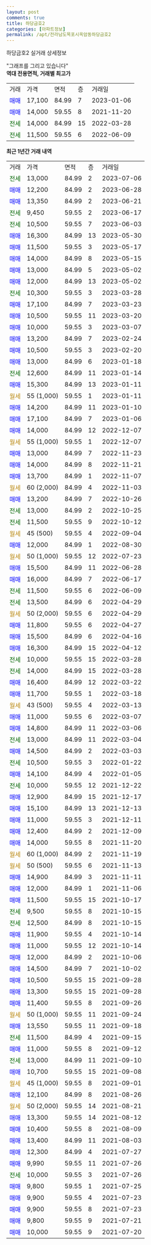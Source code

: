 ```yaml
---
layout: post
comments: true
title: 하당금호2
categories: [아파트정보]
permalink: /apt/전라남도목포시옥암동하당금호2
---
```


하당금호2 실거래 상세정보

<script type="text/javascript">
  google.charts.load('current', {'packages':['line', 'corechart']});
  google.charts.setOnLoadCallback(drawChart);

  function drawChart() {
    var data = new google.visualization.DataTable();
    data.addColumn('date', '거래일');
    data.addColumn('number', "매매");
    data.addColumn('number', "전세");
    data.addColumn('number', "전매");

    data.addRows([[new Date(Date.parse("2023-07-06")), null, 13000, null], [new Date(Date.parse("2023-06-28")), 12200, null, null], [new Date(Date.parse("2023-06-21")), 13350, null, null], [new Date(Date.parse("2023-06-17")), null, 9450, null], [new Date(Date.parse("2023-06-03")), null, 10500, null], [new Date(Date.parse("2023-05-30")), 16300, null, null], [new Date(Date.parse("2023-05-17")), 11500, null, null], [new Date(Date.parse("2023-05-15")), 14000, null, null], [new Date(Date.parse("2023-05-02")), 13000, null, null], [new Date(Date.parse("2023-05-02")), 12000, null, null], [new Date(Date.parse("2023-03-28")), null, 10300, null], [new Date(Date.parse("2023-03-23")), 17100, null, null], [new Date(Date.parse("2023-03-20")), 10500, null, null], [new Date(Date.parse("2023-03-07")), 10000, null, null], [new Date(Date.parse("2023-02-24")), 13200, null, null], [new Date(Date.parse("2023-02-20")), 10500, null, null], [new Date(Date.parse("2023-01-18")), 13000, null, null], [new Date(Date.parse("2023-01-14")), null, 12600, null], [new Date(Date.parse("2023-01-11")), 15300, null, null], [new Date(Date.parse("2023-01-11")), null, null, null], [new Date(Date.parse("2023-01-10")), 14200, null, null], [new Date(Date.parse("2023-01-06")), 17100, null, null], [new Date(Date.parse("2022-12-07")), 14000, null, null], [new Date(Date.parse("2022-12-07")), null, null, null], [new Date(Date.parse("2022-11-23")), 13000, null, null], [new Date(Date.parse("2022-11-21")), 14000, null, null], [new Date(Date.parse("2022-11-07")), 13700, null, null], [new Date(Date.parse("2022-11-03")), null, null, null], [new Date(Date.parse("2022-10-26")), 13200, null, null], [new Date(Date.parse("2022-10-25")), null, 13000, null], [new Date(Date.parse("2022-10-12")), null, 11500, null], [new Date(Date.parse("2022-09-04")), null, null, null], [new Date(Date.parse("2022-08-30")), 12000, null, null], [new Date(Date.parse("2022-07-23")), null, null, null], [new Date(Date.parse("2022-06-28")), 15500, null, null], [new Date(Date.parse("2022-06-17")), 16000, null, null], [new Date(Date.parse("2022-06-09")), null, 11500, null], [new Date(Date.parse("2022-04-29")), null, 13500, null], [new Date(Date.parse("2022-04-29")), null, null, null], [new Date(Date.parse("2022-04-27")), 11800, null, null], [new Date(Date.parse("2022-04-16")), 15500, null, null], [new Date(Date.parse("2022-04-12")), 16300, null, null], [new Date(Date.parse("2022-03-28")), null, 10000, null], [new Date(Date.parse("2022-03-28")), null, 14000, null], [new Date(Date.parse("2022-03-22")), 16400, null, null], [new Date(Date.parse("2022-03-18")), 11700, null, null], [new Date(Date.parse("2022-03-13")), null, null, null], [new Date(Date.parse("2022-03-07")), 11000, null, null], [new Date(Date.parse("2022-03-06")), 14800, null, null], [new Date(Date.parse("2022-03-04")), null, 13000, null], [new Date(Date.parse("2022-03-03")), 14500, null, null], [new Date(Date.parse("2022-01-22")), null, 10500, null], [new Date(Date.parse("2022-01-05")), 14100, null, null], [new Date(Date.parse("2021-12-22")), null, 10000, null], [new Date(Date.parse("2021-12-17")), 12900, null, null], [new Date(Date.parse("2021-12-13")), 15100, null, null], [new Date(Date.parse("2021-12-11")), 11000, null, null], [new Date(Date.parse("2021-12-09")), 12400, null, null], [new Date(Date.parse("2021-11-20")), 14000, null, null], [new Date(Date.parse("2021-11-19")), null, null, null], [new Date(Date.parse("2021-11-13")), null, null, null], [new Date(Date.parse("2021-11-11")), 14900, null, null], [new Date(Date.parse("2021-11-06")), 12000, null, null], [new Date(Date.parse("2021-10-17")), 11500, null, null], [new Date(Date.parse("2021-10-15")), null, 9500, null], [new Date(Date.parse("2021-10-15")), null, 12500, null], [new Date(Date.parse("2021-10-14")), 11900, null, null], [new Date(Date.parse("2021-10-14")), 11000, null, null], [new Date(Date.parse("2021-10-06")), 12000, null, null], [new Date(Date.parse("2021-10-02")), 14500, null, null], [new Date(Date.parse("2021-09-28")), 10500, null, null], [new Date(Date.parse("2021-09-28")), 13300, null, null], [new Date(Date.parse("2021-09-26")), 11400, null, null], [new Date(Date.parse("2021-09-24")), null, null, null], [new Date(Date.parse("2021-09-18")), 13550, null, null], [new Date(Date.parse("2021-09-15")), null, 11500, null], [new Date(Date.parse("2021-09-12")), 11000, null, null], [new Date(Date.parse("2021-09-10")), null, 13000, null], [new Date(Date.parse("2021-09-08")), 10700, null, null], [new Date(Date.parse("2021-09-01")), null, null, null], [new Date(Date.parse("2021-08-26")), 12100, null, null], [new Date(Date.parse("2021-08-21")), null, null, null], [new Date(Date.parse("2021-08-12")), 13300, null, null], [new Date(Date.parse("2021-08-09")), 10400, null, null], [new Date(Date.parse("2021-08-03")), 13400, null, null], [new Date(Date.parse("2021-07-27")), 12300, null, null], [new Date(Date.parse("2021-07-26")), 9990, null, null], [new Date(Date.parse("2021-07-26")), null, 10000, null], [new Date(Date.parse("2021-07-25")), 9800, null, null], [new Date(Date.parse("2021-07-23")), 9900, null, null], [new Date(Date.parse("2021-07-23")), 9900, null, null], [new Date(Date.parse("2021-07-21")), 9800, null, null], [new Date(Date.parse("2021-07-20")), 10000, null, null]]);

    var options = {
      hAxis: {
        format: 'yyyy/MM/dd'
      },    
      lineWidth: 0,
      pointsVisible: true,    
      title: '최근 1년간 유형별 실거래가 분포',
      legend: { position: 'bottom' }
    };

    var formatter = new google.visualization.NumberFormat({pattern:'###,###'} );
    formatter.format(data, 1);
    formatter.format(data, 2);
    
    setTimeout(function() {
        var chart = new google.visualization.LineChart(document.getElementById('columnchart_material'));
        chart.draw(data, (options));
        document.getElementById('loading').style.display = 'none';
    }, 200);
  }
</script>


<div id="loading" style="z-index:20; display: block; margin-left: 0px">"그래프를 그리고 있습니다"</div>
<div id="columnchart_material" style="width: 95%; margin-left: 0px; display: block"></div>
<!-- contents start -->
<b>역대 전용면적, 거래별 최고가</b>
<table class="sortable">
    <tr>
      <td>거래</td>
      <td>가격</td>
      <td>면적</td>
      <td>층</td>
      <td>거래일</td>
    </tr>
        <tr>
          <td><a style="color: blue">매매</a></td>
          <td>17,100</td>
          <td>84.99</td>
          <td>7</td>
          <td>2023-01-06</td>
        </tr>            <tr>
          <td><a style="color: blue">매매</a></td>
          <td>14,000</td>
          <td>59.55</td>
          <td>8</td>
          <td>2021-11-20</td>
        </tr>        
        <tr>
              <td><a style="color: darkgreen">전세</a></td>
              <td>14,000</td>
              <td>84.99</td>
              <td>15</td>
              <td>2022-03-28</td>
            </tr>            <tr>
              <td><a style="color: darkgreen">전세</a></td>
              <td>11,500</td>
              <td>59.55</td>
              <td>6</td>
              <td>2022-06-09</td>
            </tr>        
    
</table>

<b>최근 1년간 거래 내역</b>

<table class="sortable">
    <tr>
      <td>거래</td>
      <td>가격</td>
      <td>면적</td>
      <td>층</td>
      <td>거래일</td>
    </tr>
    <tr>
      <td><a style="color: darkgreen">전세</a></td>
      <td>13,000</td>
      <td>84.99</td>
      <td>2</td>
      <td>2023-07-06</td>
    </tr>          <tr>
      <td><a style="color: blue">매매</a></td>
      <td>12,200</td>
      <td>84.99</td>
      <td>2</td>
      <td>2023-06-28</td>
    </tr>          <tr>
      <td><a style="color: blue">매매</a></td>
      <td>13,350</td>
      <td>84.99</td>
      <td>2</td>
      <td>2023-06-21</td>
    </tr>          <tr>
      <td><a style="color: darkgreen">전세</a></td>
      <td>9,450</td>
      <td>59.55</td>
      <td>2</td>
      <td>2023-06-17</td>
    </tr>          <tr>
      <td><a style="color: darkgreen">전세</a></td>
      <td>10,500</td>
      <td>59.55</td>
      <td>7</td>
      <td>2023-06-03</td>
    </tr>          <tr>
      <td><a style="color: blue">매매</a></td>
      <td>16,300</td>
      <td>84.99</td>
      <td>13</td>
      <td>2023-05-30</td>
    </tr>          <tr>
      <td><a style="color: blue">매매</a></td>
      <td>11,500</td>
      <td>59.55</td>
      <td>3</td>
      <td>2023-05-17</td>
    </tr>          <tr>
      <td><a style="color: blue">매매</a></td>
      <td>14,000</td>
      <td>84.99</td>
      <td>8</td>
      <td>2023-05-15</td>
    </tr>          <tr>
      <td><a style="color: blue">매매</a></td>
      <td>13,000</td>
      <td>84.99</td>
      <td>5</td>
      <td>2023-05-02</td>
    </tr>          <tr>
      <td><a style="color: blue">매매</a></td>
      <td>12,000</td>
      <td>84.99</td>
      <td>13</td>
      <td>2023-05-02</td>
    </tr>          <tr>
      <td><a style="color: darkgreen">전세</a></td>
      <td>10,300</td>
      <td>59.55</td>
      <td>3</td>
      <td>2023-03-28</td>
    </tr>          <tr>
      <td><a style="color: blue">매매</a></td>
      <td>17,100</td>
      <td>84.99</td>
      <td>7</td>
      <td>2023-03-23</td>
    </tr>          <tr>
      <td><a style="color: blue">매매</a></td>
      <td>10,500</td>
      <td>59.55</td>
      <td>11</td>
      <td>2023-03-20</td>
    </tr>          <tr>
      <td><a style="color: blue">매매</a></td>
      <td>10,000</td>
      <td>59.55</td>
      <td>3</td>
      <td>2023-03-07</td>
    </tr>          <tr>
      <td><a style="color: blue">매매</a></td>
      <td>13,200</td>
      <td>84.99</td>
      <td>7</td>
      <td>2023-02-24</td>
    </tr>          <tr>
      <td><a style="color: blue">매매</a></td>
      <td>10,500</td>
      <td>59.55</td>
      <td>3</td>
      <td>2023-02-20</td>
    </tr>          <tr>
      <td><a style="color: blue">매매</a></td>
      <td>13,000</td>
      <td>84.99</td>
      <td>6</td>
      <td>2023-01-18</td>
    </tr>          <tr>
      <td><a style="color: darkgreen">전세</a></td>
      <td>12,600</td>
      <td>84.99</td>
      <td>11</td>
      <td>2023-01-14</td>
    </tr>          <tr>
      <td><a style="color: blue">매매</a></td>
      <td>15,300</td>
      <td>84.99</td>
      <td>13</td>
      <td>2023-01-11</td>
    </tr>          <tr>
      <td><a style="color: darkgoldenrod">월세</a></td>
      <td>55 (1,000)</td>
      <td>59.55</td>
      <td>1</td>
      <td>2023-01-11</td>
    </tr>          <tr>
      <td><a style="color: blue">매매</a></td>
      <td>14,200</td>
      <td>84.99</td>
      <td>11</td>
      <td>2023-01-10</td>
    </tr>          <tr>
      <td><a style="color: blue">매매</a></td>
      <td>17,100</td>
      <td>84.99</td>
      <td>7</td>
      <td>2023-01-06</td>
    </tr>          <tr>
      <td><a style="color: blue">매매</a></td>
      <td>14,000</td>
      <td>84.99</td>
      <td>12</td>
      <td>2022-12-07</td>
    </tr>          <tr>
      <td><a style="color: darkgoldenrod">월세</a></td>
      <td>55 (1,000)</td>
      <td>59.55</td>
      <td>1</td>
      <td>2022-12-07</td>
    </tr>          <tr>
      <td><a style="color: blue">매매</a></td>
      <td>13,000</td>
      <td>84.99</td>
      <td>7</td>
      <td>2022-11-23</td>
    </tr>          <tr>
      <td><a style="color: blue">매매</a></td>
      <td>14,000</td>
      <td>84.99</td>
      <td>8</td>
      <td>2022-11-21</td>
    </tr>          <tr>
      <td><a style="color: blue">매매</a></td>
      <td>13,700</td>
      <td>84.99</td>
      <td>1</td>
      <td>2022-11-07</td>
    </tr>          <tr>
      <td><a style="color: darkgoldenrod">월세</a></td>
      <td>60 (2,000)</td>
      <td>84.99</td>
      <td>4</td>
      <td>2022-11-03</td>
    </tr>          <tr>
      <td><a style="color: blue">매매</a></td>
      <td>13,200</td>
      <td>84.99</td>
      <td>7</td>
      <td>2022-10-26</td>
    </tr>          <tr>
      <td><a style="color: darkgreen">전세</a></td>
      <td>13,000</td>
      <td>84.99</td>
      <td>2</td>
      <td>2022-10-25</td>
    </tr>          <tr>
      <td><a style="color: darkgreen">전세</a></td>
      <td>11,500</td>
      <td>59.55</td>
      <td>9</td>
      <td>2022-10-12</td>
    </tr>          <tr>
      <td><a style="color: darkgoldenrod">월세</a></td>
      <td>45 (500)</td>
      <td>59.55</td>
      <td>4</td>
      <td>2022-09-04</td>
    </tr>          <tr>
      <td><a style="color: blue">매매</a></td>
      <td>12,000</td>
      <td>84.99</td>
      <td>1</td>
      <td>2022-08-30</td>
    </tr>          <tr>
      <td><a style="color: darkgoldenrod">월세</a></td>
      <td>50 (1,000)</td>
      <td>59.55</td>
      <td>12</td>
      <td>2022-07-23</td>
    </tr>          <tr>
      <td><a style="color: blue">매매</a></td>
      <td>15,500</td>
      <td>84.99</td>
      <td>11</td>
      <td>2022-06-28</td>
    </tr>          <tr>
      <td><a style="color: blue">매매</a></td>
      <td>16,000</td>
      <td>84.99</td>
      <td>7</td>
      <td>2022-06-17</td>
    </tr>          <tr>
      <td><a style="color: darkgreen">전세</a></td>
      <td>11,500</td>
      <td>59.55</td>
      <td>6</td>
      <td>2022-06-09</td>
    </tr>          <tr>
      <td><a style="color: darkgreen">전세</a></td>
      <td>13,500</td>
      <td>84.99</td>
      <td>6</td>
      <td>2022-04-29</td>
    </tr>          <tr>
      <td><a style="color: darkgoldenrod">월세</a></td>
      <td>50 (2,000)</td>
      <td>59.55</td>
      <td>6</td>
      <td>2022-04-29</td>
    </tr>          <tr>
      <td><a style="color: blue">매매</a></td>
      <td>11,800</td>
      <td>59.55</td>
      <td>6</td>
      <td>2022-04-27</td>
    </tr>          <tr>
      <td><a style="color: blue">매매</a></td>
      <td>15,500</td>
      <td>84.99</td>
      <td>6</td>
      <td>2022-04-16</td>
    </tr>          <tr>
      <td><a style="color: blue">매매</a></td>
      <td>16,300</td>
      <td>84.99</td>
      <td>15</td>
      <td>2022-04-12</td>
    </tr>          <tr>
      <td><a style="color: darkgreen">전세</a></td>
      <td>10,000</td>
      <td>59.55</td>
      <td>15</td>
      <td>2022-03-28</td>
    </tr>          <tr>
      <td><a style="color: darkgreen">전세</a></td>
      <td>14,000</td>
      <td>84.99</td>
      <td>15</td>
      <td>2022-03-28</td>
    </tr>          <tr>
      <td><a style="color: blue">매매</a></td>
      <td>16,400</td>
      <td>84.99</td>
      <td>12</td>
      <td>2022-03-22</td>
    </tr>          <tr>
      <td><a style="color: blue">매매</a></td>
      <td>11,700</td>
      <td>59.55</td>
      <td>1</td>
      <td>2022-03-18</td>
    </tr>          <tr>
      <td><a style="color: darkgoldenrod">월세</a></td>
      <td>43 (500)</td>
      <td>59.55</td>
      <td>4</td>
      <td>2022-03-13</td>
    </tr>          <tr>
      <td><a style="color: blue">매매</a></td>
      <td>11,000</td>
      <td>59.55</td>
      <td>6</td>
      <td>2022-03-07</td>
    </tr>          <tr>
      <td><a style="color: blue">매매</a></td>
      <td>14,800</td>
      <td>84.99</td>
      <td>11</td>
      <td>2022-03-06</td>
    </tr>          <tr>
      <td><a style="color: darkgreen">전세</a></td>
      <td>13,000</td>
      <td>84.99</td>
      <td>11</td>
      <td>2022-03-04</td>
    </tr>          <tr>
      <td><a style="color: blue">매매</a></td>
      <td>14,500</td>
      <td>84.99</td>
      <td>2</td>
      <td>2022-03-03</td>
    </tr>          <tr>
      <td><a style="color: darkgreen">전세</a></td>
      <td>10,500</td>
      <td>59.55</td>
      <td>3</td>
      <td>2022-01-22</td>
    </tr>          <tr>
      <td><a style="color: blue">매매</a></td>
      <td>14,100</td>
      <td>84.99</td>
      <td>4</td>
      <td>2022-01-05</td>
    </tr>          <tr>
      <td><a style="color: darkgreen">전세</a></td>
      <td>10,000</td>
      <td>59.55</td>
      <td>12</td>
      <td>2021-12-22</td>
    </tr>          <tr>
      <td><a style="color: blue">매매</a></td>
      <td>12,900</td>
      <td>84.99</td>
      <td>15</td>
      <td>2021-12-17</td>
    </tr>          <tr>
      <td><a style="color: blue">매매</a></td>
      <td>15,100</td>
      <td>84.99</td>
      <td>13</td>
      <td>2021-12-13</td>
    </tr>          <tr>
      <td><a style="color: blue">매매</a></td>
      <td>11,000</td>
      <td>59.55</td>
      <td>3</td>
      <td>2021-12-11</td>
    </tr>          <tr>
      <td><a style="color: blue">매매</a></td>
      <td>12,400</td>
      <td>84.99</td>
      <td>2</td>
      <td>2021-12-09</td>
    </tr>          <tr>
      <td><a style="color: blue">매매</a></td>
      <td>14,000</td>
      <td>59.55</td>
      <td>8</td>
      <td>2021-11-20</td>
    </tr>          <tr>
      <td><a style="color: darkgoldenrod">월세</a></td>
      <td>60 (1,000)</td>
      <td>84.99</td>
      <td>2</td>
      <td>2021-11-19</td>
    </tr>          <tr>
      <td><a style="color: darkgoldenrod">월세</a></td>
      <td>50 (500)</td>
      <td>59.55</td>
      <td>6</td>
      <td>2021-11-13</td>
    </tr>          <tr>
      <td><a style="color: blue">매매</a></td>
      <td>14,900</td>
      <td>84.99</td>
      <td>3</td>
      <td>2021-11-11</td>
    </tr>          <tr>
      <td><a style="color: blue">매매</a></td>
      <td>12,000</td>
      <td>84.99</td>
      <td>1</td>
      <td>2021-11-06</td>
    </tr>          <tr>
      <td><a style="color: blue">매매</a></td>
      <td>11,500</td>
      <td>59.55</td>
      <td>15</td>
      <td>2021-10-17</td>
    </tr>          <tr>
      <td><a style="color: darkgreen">전세</a></td>
      <td>9,500</td>
      <td>59.55</td>
      <td>8</td>
      <td>2021-10-15</td>
    </tr>          <tr>
      <td><a style="color: darkgreen">전세</a></td>
      <td>12,500</td>
      <td>84.99</td>
      <td>8</td>
      <td>2021-10-15</td>
    </tr>          <tr>
      <td><a style="color: blue">매매</a></td>
      <td>11,900</td>
      <td>59.55</td>
      <td>4</td>
      <td>2021-10-14</td>
    </tr>          <tr>
      <td><a style="color: blue">매매</a></td>
      <td>11,000</td>
      <td>59.55</td>
      <td>12</td>
      <td>2021-10-14</td>
    </tr>          <tr>
      <td><a style="color: blue">매매</a></td>
      <td>12,000</td>
      <td>84.99</td>
      <td>2</td>
      <td>2021-10-06</td>
    </tr>          <tr>
      <td><a style="color: blue">매매</a></td>
      <td>14,500</td>
      <td>84.99</td>
      <td>7</td>
      <td>2021-10-02</td>
    </tr>          <tr>
      <td><a style="color: blue">매매</a></td>
      <td>10,500</td>
      <td>59.55</td>
      <td>15</td>
      <td>2021-09-28</td>
    </tr>          <tr>
      <td><a style="color: blue">매매</a></td>
      <td>13,300</td>
      <td>59.55</td>
      <td>15</td>
      <td>2021-09-28</td>
    </tr>          <tr>
      <td><a style="color: blue">매매</a></td>
      <td>11,400</td>
      <td>59.55</td>
      <td>8</td>
      <td>2021-09-26</td>
    </tr>          <tr>
      <td><a style="color: darkgoldenrod">월세</a></td>
      <td>50 (1,000)</td>
      <td>59.55</td>
      <td>11</td>
      <td>2021-09-24</td>
    </tr>          <tr>
      <td><a style="color: blue">매매</a></td>
      <td>13,550</td>
      <td>59.55</td>
      <td>11</td>
      <td>2021-09-18</td>
    </tr>          <tr>
      <td><a style="color: darkgreen">전세</a></td>
      <td>11,500</td>
      <td>84.99</td>
      <td>4</td>
      <td>2021-09-15</td>
    </tr>          <tr>
      <td><a style="color: blue">매매</a></td>
      <td>11,000</td>
      <td>59.55</td>
      <td>8</td>
      <td>2021-09-12</td>
    </tr>          <tr>
      <td><a style="color: darkgreen">전세</a></td>
      <td>13,000</td>
      <td>84.99</td>
      <td>11</td>
      <td>2021-09-10</td>
    </tr>          <tr>
      <td><a style="color: blue">매매</a></td>
      <td>10,700</td>
      <td>59.55</td>
      <td>15</td>
      <td>2021-09-08</td>
    </tr>          <tr>
      <td><a style="color: darkgoldenrod">월세</a></td>
      <td>45 (1,000)</td>
      <td>59.55</td>
      <td>8</td>
      <td>2021-09-01</td>
    </tr>          <tr>
      <td><a style="color: blue">매매</a></td>
      <td>12,100</td>
      <td>84.99</td>
      <td>8</td>
      <td>2021-08-26</td>
    </tr>          <tr>
      <td><a style="color: darkgoldenrod">월세</a></td>
      <td>50 (2,000)</td>
      <td>59.55</td>
      <td>14</td>
      <td>2021-08-21</td>
    </tr>          <tr>
      <td><a style="color: blue">매매</a></td>
      <td>13,300</td>
      <td>59.55</td>
      <td>14</td>
      <td>2021-08-12</td>
    </tr>          <tr>
      <td><a style="color: blue">매매</a></td>
      <td>10,400</td>
      <td>59.55</td>
      <td>8</td>
      <td>2021-08-09</td>
    </tr>          <tr>
      <td><a style="color: blue">매매</a></td>
      <td>13,400</td>
      <td>84.99</td>
      <td>11</td>
      <td>2021-08-03</td>
    </tr>          <tr>
      <td><a style="color: blue">매매</a></td>
      <td>12,300</td>
      <td>84.99</td>
      <td>4</td>
      <td>2021-07-27</td>
    </tr>          <tr>
      <td><a style="color: blue">매매</a></td>
      <td>9,990</td>
      <td>59.55</td>
      <td>11</td>
      <td>2021-07-26</td>
    </tr>          <tr>
      <td><a style="color: darkgreen">전세</a></td>
      <td>10,000</td>
      <td>59.55</td>
      <td>3</td>
      <td>2021-07-26</td>
    </tr>          <tr>
      <td><a style="color: blue">매매</a></td>
      <td>9,800</td>
      <td>59.55</td>
      <td>1</td>
      <td>2021-07-25</td>
    </tr>          <tr>
      <td><a style="color: blue">매매</a></td>
      <td>9,900</td>
      <td>59.55</td>
      <td>4</td>
      <td>2021-07-23</td>
    </tr>          <tr>
      <td><a style="color: blue">매매</a></td>
      <td>9,900</td>
      <td>59.55</td>
      <td>8</td>
      <td>2021-07-23</td>
    </tr>          <tr>
      <td><a style="color: blue">매매</a></td>
      <td>9,800</td>
      <td>59.55</td>
      <td>9</td>
      <td>2021-07-21</td>
    </tr>          <tr>
      <td><a style="color: blue">매매</a></td>
      <td>10,000</td>
      <td>59.55</td>
      <td>9</td>
      <td>2021-07-20</td>
    </tr>      </table>
<!-- contents end -->    

